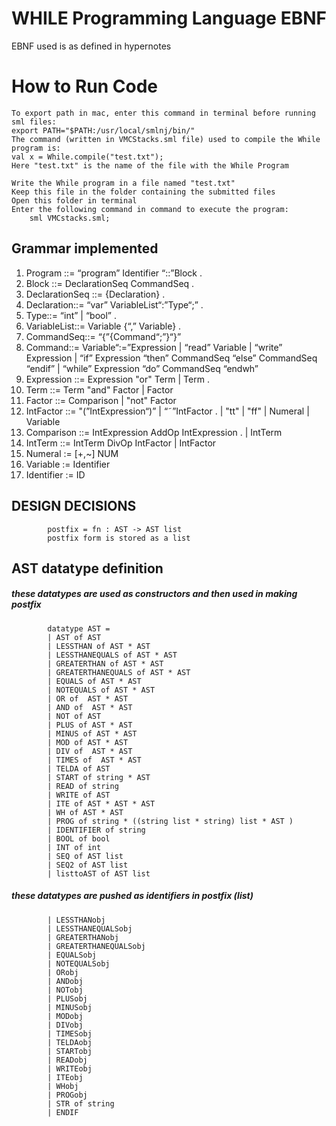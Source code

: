 # WHILE Programming Language EBNF
EBNF used is as defined in hypernotes 

# How to Run Code
    To export path in mac, enter this command in terminal before running sml files:
    export PATH="$PATH:/usr/local/smlnj/bin/"  
    The command (written in VMCStacks.sml file) used to compile the While program is:
    val x = While.compile("test.txt");
    Here "test.txt" is the name of the file with the While Program
    
    Write the While program in a file named "test.txt" 
    Keep this file in the folder containing the submitted files
    Open this folder in terminal
    Enter the following command in command to execute the program:
        sml VMCstacks.sml;
    
## Grammar implemented
1. Program ::= “program” Identifier “::”Block .
2. Block ::= DeclarationSeq CommandSeq .
3. DeclarationSeq ::= {Declaration} .
4. Declaration::= “var” VariableList“:”Type“;” .
5. Type::= “int” | “bool” .
6. VariableList::= Variable {“,” Variable} .
7. CommandSeq::= “{”{Command“;”}“}” 
8. Command::= Variable“:=”Expression |
    “read” Variable |
    “write” Expression |
    “if” Expression “then” CommandSeq “else” CommandSeq
    “endif” |
    “while” Expression “do” CommandSeq “endwh”
9. Expression ::= Expression "or" Term | Term .
10. Term ::= Term "and" Factor | Factor
11. Factor ::= Comparison | "not" Factor
12. IntFactor ::= "(”IntExpression“)” 
    | “˜”IntFactor .
    | "tt" 
    | "ff"
    | Numeral 
    | Variable 
13. Comparison ::= IntExpression AddOp IntExpression .
   | IntTerm
14. IntTerm ::= IntTerm DivOp IntFactor
   | IntFactor
15. Numeral := [+,~] NUM
16. Variable := Identifier
17. Identifier := ID

## DESIGN DECISIONS
            postfix = fn : AST -> AST list      
            postfix form is stored as a list
## AST datatype definition
##### these datatypes are used as constructors and then used in making postfix
            datatype AST =
            | AST of AST 
            | LESSTHAN of AST * AST
            | LESSTHANEQUALS of AST * AST
            | GREATERTHAN of AST * AST
            | GREATERTHANEQUALS of AST * AST
            | EQUALS of AST * AST
            | NOTEQUALS of AST * AST
            | OR of  AST * AST
            | AND of  AST * AST
            | NOT of AST
            | PLUS of AST * AST
            | MINUS of AST * AST
            | MOD of AST * AST
            | DIV of  AST * AST
            | TIMES of  AST * AST
            | TELDA of AST
            | START of string * AST
            | READ of string
            | WRITE of AST
            | ITE of AST * AST * AST
            | WH of AST * AST
            | PROG of string * ((string list * string) list * AST )
            | IDENTIFIER of string
            | BOOL of bool
            | INT of int
            | SEQ of AST list
            | SEQ2 of AST list
            | listtoAST of AST list
##### these datatypes are pushed as identifiers in postfix (list)
            | LESSTHANobj
            | LESSTHANEQUALSobj 
            | GREATERTHANobj 
            | GREATERTHANEQUALSobj 
            | EQUALSobj 
            | NOTEQUALSobj 
            | ORobj 
            | ANDobj 
            | NOTobj 
            | PLUSobj 
            | MINUSobj 
            | MODobj 
            | DIVobj 
            | TIMESobj
            | TELDAobj 
            | STARTobj
            | READobj 
            | WRITEobj 
            | ITEobj  
            | WHobj  
            | PROGobj
            | STR of string
            | ENDIF  
 